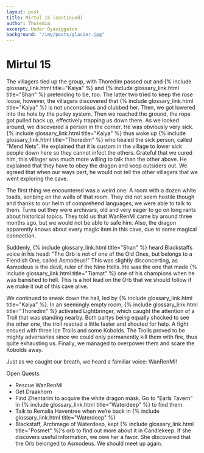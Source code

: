 ```yaml
---
layout: post
title: Mirtul 15 (continued)
author: Thoredim
excerpt: Under Oyaviggaton
background: "/img/posts/glacier.jpg"
---
```


# Mirtul 15

The villagers tied up the group, with Thoredim passed out and {% include glossary_link.html title="Kaiya" %} and {% include glossary_link.html title="Shan" %}
pretending to be, too. The latter two tried to keep the rose loose, however, the
villagers discovered that {% include glossary_link.html title="Kaiya" %} is not unconscious and clubbed her.  Then, we
got lowered into the hole by the pulley system. Then we reached the ground, the
rope got pulled back up, effectively trapping us down there.  As we looked
around, we discovered a person in the corner. He was obviously very sick. {% include glossary_link.html title="Kaiya" %}
thus woke up {% include glossary_link.html title="Thoredim" %} who healed the sick person, called "Mend Nets". He
explained that it is custom in the village to lower sick people down here so
they cannot infect the others. Grateful that we cured him, this villager was
much more willing to talk than the other above. He explained that they have to
obey the dragon and keep outsiders out.  We agreed that when our ways part, he
would not tell the other villagers that we went exploring the cave.

The first thing we encountered was a weird one: A room with a dozen white toads,
scribing on the walls of that room. They did not seem hostile though and thanks
to our helm of comprehend languages, we were able to talk to them. Turns out
they were archivars, old and very eager to go on long rants about historical
topics. They told us that WanRenMi came by around three months ago, but we would
not be able to safe him. Also, the dragon apparently knows about every magic
item in this cave, due to some magical connection.

Suddenly, {% include glossary_link.html title="Shan" %} heard Blackstaffs voice in his head: "The Orb is not of one of
the Old Ones, but belongs to a Fiendish One, called Asmodeus!" This was slightly
disconcerting, as Asmodeus is the devil, ruler of the Nine Hells. He was the one
that made {% include glossary_link.html title="Tiamat" %} one of his champions when he was banished to hell. This is a
hot lead on the Orb that we should follow if we make it out of this cave alive.

We continued to sneak down the hall, led by {% include glossary_link.html title="Kaiya" %}. In an seemingly empty room,
{% include glossary_link.html title="Thoredim" %} activated Lightbringer, which caught the attention of a Troll that was
standing nearby. Both partys being equally shocked to see the other one, the
troll reacted a little faster and shouted for help. A fight ensued with three
Ice Trolls and some Kobolds. The Trolls proved to be mighty adversaries since we
could only permanently kill them with fire, thus quite exhausting us. Finally,
we managed to overpower them and scare the Kobolds away.

Just as we caught our breath, we heard a familiar voice: WanRenMi!

Open Quests:

- Rescue WanRenMi
- Get Draakhorn
- Find Zhentarim to acquire the white dragon mask. Go to “Earls Tavern” in {% include glossary_link.html title="Waterdeep" %} to find them.
- Talk to Remalia Haventree when we’re back in {% include glossary_link.html title="Waterdeep" %}
- Blackstaff, Archmage of Waterdeep, kept {% include glossary_link.html title="Posmet" %}’s orb to find out more about it in Candlekeep. If she discovers useful information, we owe her a favor. She discovered that the Orb belonged to Asmodeus. We should meet up again.
